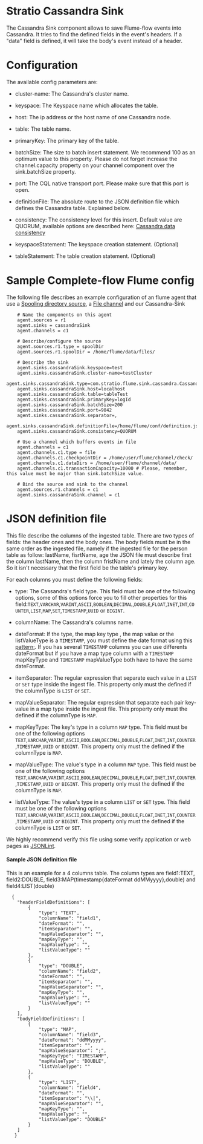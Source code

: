 Stratio Cassandra Sink
=======================

The Cassandra Sink component allows to save Flume-flow events into Cassandra.
It tries to find the defined fields in the event's headers. If a "data" field is defined, it will take the body's event instead of a header.

Configuration
=============

The available config parameters are:

- cluster-name: The Cassandra's cluster name.

- keyspace: The Keyspace name which allocates the table.

- host: The ip address or the host name of one Cassandra node.

- table: The table name.

- primaryKey: The primary key of the table.

- batchSize: The size to batch insert statement. We recommend 100 as an optimum value to this property. Please do not forget increase the channel.capacity property on your channel component over the sink.batchSize property.

- port: The CQL native transport port. Please make sure that this port is open.

- definitionFile: The absolute route to the JSON definition file which defines the Cassandra table. Explained below.

- consistency: The consistency level for this insert. Default value are QUORUM, available options are described here: [Cassandra data consistency](http://www.datastax.com/documentation/cassandra/2.0/cassandra/dml/dml_config_consistency_c.html)

- keyspaceStatement: The keyspace creation statement. (Optional)

- tableStatement: The table creation statement. (Optional)

Sample Complete-flow Flume config
=================================

The following file describes an example configuration of an flume agent that use a [Spooling directory source](http://flume.apache.org/FlumeUserGuide.html#spooling-directory-source), a [File channel](http://flume.apache.org/FlumeUserGuide.html#file-channel) and our Cassandra-Sink

``` 
    # Name the components on this agent
    agent.sources = r1
    agent.sinks = cassandraSink
    agent.channels = c1

    # Describe/configure the source
    agent.sources.r1.type = spoolDir
    agent.sources.r1.spoolDir = /home/flume/data/files/

    # Describe the sink
    agent.sinks.cassandraSink.keyspace=test
    agent.sinks.cassandraSink.cluster-name=testCluster
    agent.sinks.cassandraSink.type=com.stratio.flume.sink.cassandra.CassandraSink
    agent.sinks.cassandraSink.host=localhost
    agent.sinks.cassandraSink.table=tableTest
    agent.sinks.cassandraSink.primaryKey=logId
    agent.sinks.cassandraSink.batchSize=200 
    agent.sinks.cassandraSink.port=9042
    agent.sinks.cassandraSink.separator=,
    agent.sinks.cassandraSink.definitionFile=/home/flume/conf/definition.json
    agent.sinks.cassandraSink.consistency=QUORUM

    # Use a channel which buffers events in file
    agent.channels = c1
    agent.channels.c1.type = file
    agent.channels.c1.checkpointDir = /home/user/flume/channel/check/
    agent.channels.c1.dataDirs = /home/user/flume/channel/data/
    agent.channels.c1.transactionCapacity=10000 # Please, remember, this value must be major than sink.batchSize value.

    # Bind the source and sink to the channel
    agent.sources.r1.channels = c1
    agent.sinks.cassandraSink.channel = c1

``` 

JSON definition file
====================

This file describe the columns of the ingested table. There are two types of fields: the header ones and the body ones.
The body fields must be in the same order as the ingested file, namely if the ingested file for the person table as follow: lastName, fisrtName, age the JSON file must describe first the column lastName, then the column fristName and lately the column age. So it isn't necessary that the first field be the table's primary key.

For each columns you must define the following fields:

- type: The Cassandra's field type. This field must be one of the following options, some of this options force you to fill other properties for this field:`TEXT`,`VARCHAR`,`VARINT`,`ASCII`,`BOOLEAN`,`DECIMAL`,`DOUBLE`,`FLOAT`,`INET`,`INT`,`COUNTER`,`LIST`,`MAP`,`SET`,`TIMESTAMP`,`UUID` or `BIGINT`.

- columnName: The Cassandra's columns name.

- dateFormat: If the type, the map key type , the map value or the listValueType is a `TIMESTAMP`, you must define the date format using this [pattern:](http://docs.oracle.com/javase/7/docs/api/java/text/SimpleDateFormat.html). If you has several `TIMESTAMP` columns you can use differents dateFormat but if you have a map type column with a `TIMESTAMP` mapKeyType and `TIMESTAMP` mapValueType both have to have the same dateFormat.

- itemSeparator: The regular expression that separate each value in a `LIST` or `SET` type inside the ingest file. This property only must the defined if the columnType is `LIST` or `SET`.

- mapValueSeparator: The regular expression that separate each pair key-value in a map type inside the ingest file. This property only must the defined if the columnType is `MAP`.

- mapKeyType: The key's type in a column `MAP` type. This field must be one of the following options `TEXT`,`VARCHAR`,`VARINT`,`ASCII`,`BOOLEAN`,`DECIMAL`,`DOUBLE`,`FLOAT`,`INET`,`INT`,`COUNTER`,`TIMESTAMP`,`UUID` or `BIGINT`. This property only must the defined if the columnType is `MAP`.

- mapValueType: The value's type in a column `MAP` type. This field must be one of the following options `TEXT`,`VARCHAR`,`VARINT`,`ASCII`,`BOOLEAN`,`DECIMAL`,`DOUBLE`,`FLOAT`,`INET`,`INT`,`COUNTER`,`TIMESTAMP`,`UUID` or `BIGINT`. This property only must the defined if the columnType is `MAP`.

- listValueType: The value's type in a column `LIST` or `SET` type. This field must be one of the following options `TEXT`,`VARCHAR`,`VARINT`,`ASCII`,`BOOLEAN`,`DECIMAL`,`DOUBLE`,`FLOAT`,`INET`,`INT`,`COUNTER`,`TIMESTAMP`,`UUID` or `BIGINT`. This property only must the defined if the columnType is  `LIST` or `SET`.

We highly recommend verify this file using some verify application or web pages as [JSONLint](http://jsonlint.com/).


#### Sample JSON definition file
This is an example for a 4 columns table. The column types are field1:TEXT, field2:DOUBLE, field3:MAP(timestamp{dateFormat ddMMyyyy},double) and field4:LIST(double)
``` 
  {
    "headerFieldDefinitions": [
        {
            "type": "TEXT",
            "columnName": "field1",
            "dateFormat": "",
            "itemSeparator": "",
            "mapValueSeparator": "",
            "mapKeyType": "",
            "mapValueType": "",
            "listValueType": ""
        },
        {
            "type": "DOUBLE",
            "columnName": "field2",
            "dateFormat": "",
            "itemSeparator": "",
            "mapValueSeparator": "",
            "mapKeyType": "",
            "mapValueType": "",
            "listValueType": ""
        }
    ],
    "bodyFieldDefinitions": [
        {
            "type": "MAP",
            "columnName": "field3",
            "dateFormat": "ddMMyyyy",
            "itemSeparator": "",
            "mapValueSeparator": ";",
            "mapKeyType": "TIMESTAMP",
            "mapValueType": "DOUBLE",
            "listValueType": ""
        },
        {
            "type": "LIST",
            "columnName": "field4",
            "dateFormat": "",
            "itemSeparator": "\\|",
            "mapValueSeparator": "",
            "mapKeyType": "",
            "mapValueType": "",
            "listValueType": "DOUBLE"
        }
    ]
   }
``` 